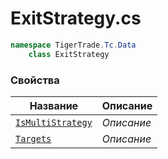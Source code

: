
# ExitStrategy.cs
```csharp
namespace TigerTrade.Tc.Data  
    class ExitStrategy
```

### Свойства
| Название | Описание |
| --- | --- |
| [`IsMultiStrategy`](./Свойства/IsMultiStrategy.md) | *Описание* |
| [`Targets`](./Свойства/Targets.md) | *Описание* |
